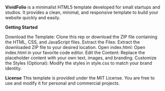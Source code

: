 <b>VividFolio</b> is a minimalist HTML5 template developed for small startups and studios. It provides a clean, minimal, and responsive template to build your website quickly and easily.

<b>Getting Started</b>

Download the Template: Clone this rep or download the ZIP file containing the HTML, CSS, and JavaScript files.
Extract the Files: Extract the downloaded ZIP file to your desired location.
Open index.html: Open index.html in your favorite code editor.
Edit the Content: Replace the placeholder content with your own text, images, and branding.
Customize the Styles (Optional): Modify the styles in style.css to match your brand identity.

<b>License</b>
This template is provided under the MIT License. You are free to use and modify it for personal and commercial projects.
